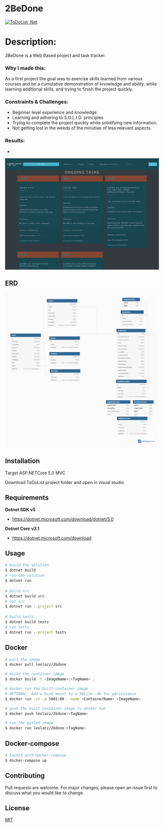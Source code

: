 # 2BeDone

[![ToDoList .Net](https://github.com/leolazz/ToDoList/actions/workflows/Integrate.yml/badge.svg)](https://github.com/leolazz/ToDoList/actions/workflows/Integrate.yml)

# Description:

2BeDone is a Web Based project and task tracker.

### Why I made this:

As a first project the goal was to exercise skills learned from various courses and be a cumulative demonstration of knowledge and ability, while learning additional skills, and trying to finish the project quickly.

### Constraints & Challenges:

- Beginner level experience and knowledge
- Learning and adhering to S.O.L.I.D. principles
- Trying to complete the project quickly while solidifying new information.
- Not getting lost in the weeds of the minutiae of less relevant aspects.

### Results:

-

![screenshot](/2bedone.png)

## ERD

![diagram](assets/Database-Diagram.png)

## Installation

Target ASP.NETCore 5.0 MVC

Download ToDoList project folder and open in visual studio

## Requirements

**Dotnet SDK v5**

- https://dotnet.microsoft.com/download/dotnet/5.0

**Dotnet Core v3.1**

- https://dotnet.microsoft.com/download

## Usage

```bash
# build the solution
$ dotnet build
# run the solution
$ dotnet run

# build src
$ dotnet build src
# run src
$ dotnet run --project src

# build tests
$ dotnet build tests
# run tests
$ dotnet run --project tests
```

## Docker

```bash
# pull the image
$ docker pull leolazz/2bdone
```

```bash
# build the container image
$ docker build -t <ImageName>:<TagName> .
```

```bash
# docker run the built container image
# OPTIONAL: Add a bind mount to a SQLite .db for persistance
$ docker run -it -p 5001:80 --name <ContainerName> <ImageName>
```

```bash
# push the built container image to docker hub
$ docker push leolazz/2bdone:<TagName>
```

```bash
# run the pulled image
$ docker run leolazz/2bdone:<TagName>
```

## Docker-compose

```bash
# launch with docker-compose
$ docker-compose up
```

## Contributing

Pull requests are welcome. For major changes, please open an issue first to discuss what you would like to change.

## License

[MIT](https://choosealicense.com/licenses/mit/)
